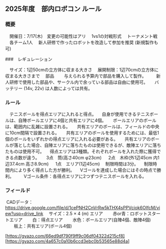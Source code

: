 ## 2025年度　部内ロボコン ルール

### 概要
　開催日：7/17(木)　変更の可能性はアリ
　1vs1の対戦形式
　トーナメント戦
　各チーム1人
　新人研修で作ったロボットを改造して参加を推奨 (新規製作も可)

###　レギュレーション

　サイズ：1辺50cmの立方体に収まる大きさ
　展開制限：1辺70cmの立方体に収まる大きさまで
　部品
　　与えられる予算内で部品を購入して製作。
　　新人研修で使用した部品や、サークル内で余っている部品は自由に使用可。
　	バッテリー (14v, 22v) は人数によっては共有。

### ルール

　テニスボールを得点エリアに入れると得点。
　自身が使用できるテニスボールは、自陣ボールエリアに4個と共有エリアに4個。
　	ボールエリアのボールは、範囲内に乱雑に設置される。
　	共有エリアのボールは、フィールドの中央に10cm間隔で設置される。
　	共有エリアのボールを使用するためには、最低1個のボールをいずれかの得点エリアに入れる必要がある。
　	共有エリアのボールが落とした場合、自陣エリアに落ちたものは使用できるが、敵陣エリアに落ちたものは使用不可。
　得点エリアは3種類。それぞれボールを入れた際に獲得できる点数が違う。
　	3点　筒(高さ40cm φ23cm)
　	2点　木枠(外1辺45cm 内1辺37.4cm 高さ8.9cm)
　	1点　エリア(1辺45cm)
　制限時間は3分。
　制限時間内により多く得点した方が勝利。
　Vゴールを達成した場合にはその時点で勝利。
　　Vゴール条件：各得点エリアに2つずつテニスボールを入れる。

### フィールド

​	CADデータ：https://drive.google.com/file/d/1cePNH2CnVrRw5kTHX4sPPVciok6OIfcM/view?usp=drive_link
　サイズ：2.5 × 4 (m)
 エリア
　　赤or青：ロボットスタートエリア
　　白：得点エリア
　　水色：ボールエリア(自陣4個、敵陣4個)
　　板上：共有エリア(ボール4個)

[https://gyazo.com/66ed9df790f9ff9c06df04322d215cf8]
[https://gyazo.com/4a657c0a10b6ccd3ebc0b53565e88d4a]
